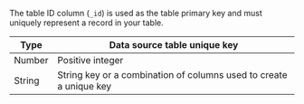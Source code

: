 The table ID column (`_id`) is used as the table primary key and must uniquely represent a record in your table.

| Type | Data source table unique key |
|---|---|
| Number | Positive integer |
| String | String key or a combination of columns used to create a unique key |
